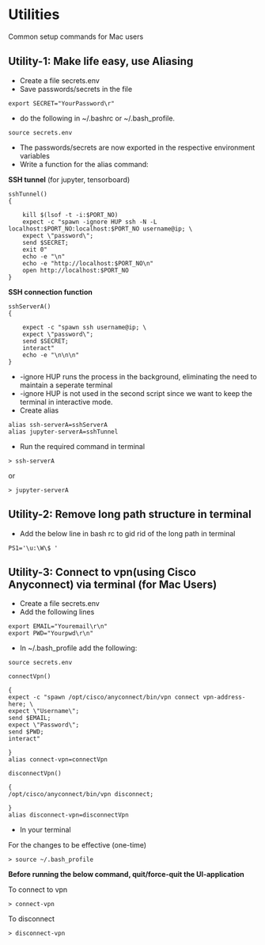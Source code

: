 # Utilities
Common setup commands for Mac users

## **Utility-1:** Make life easy, use Aliasing

- Create a file secrets.env
- Save passwords/secrets in the file

```
export SECRET="YourPassword\r"
```

- do the following in ~/.bashrc or ~/.bash_profile.

```
source secrets.env
```

- The passwords/secrets are now exported in the respective environment variables
- Write a function for the alias command:

**SSH tunnel** (for jupyter, tensorboard)

```
sshTunnel()
{

	kill $(lsof -t -i:$PORT_NO)
	expect -c "spawn -ignore HUP ssh -N -L localhost:$PORT_NO:localhost:$PORT_NO username@ip; \
	expect \"password\";
	send $SECRET;
	exit 0"
	echo -e "\n"
	echo -e "http://localhost:$PORT_NO\n"
	open http://localhost:$PORT_NO
}
```

**SSH connection function**

```
sshServerA()
{

	expect -c "spawn ssh username@ip; \
	expect \"password\";
	send $SECRET;
	interact"
	echo -e "\n\n\n"
}
```

- \-ignore HUP runs the process in the background, eliminating the need to maintain a seperate terminal
- \-ignore HUP is not used in the second script since we want to keep the terminal in interactive mode.
- Create alias 

```
alias ssh-serverA=sshServerA
alias jupyter-serverA=sshTunnel
```
- Run the required command in terminal

```
> ssh-serverA
```
or
```
> jupyter-serverA
```

## **Utility-2:** Remove long path structure in terminal

- Add the below line in bash rc to gid rid of the long path in terminal

```
PS1='\u:\W\$ '
```

## **Utility-3:** Connect to vpn(using Cisco Anyconnect) via terminal (for Mac Users)

- Create a file secrets.env
- Add the following lines

```
export EMAIL="Youremail\r\n"
export PWD="Yourpwd\r\n"
```
- In ~/.bash_profile add the following:

```
source secrets.env

connectVpn()

{
expect -c "spawn /opt/cisco/anyconnect/bin/vpn connect vpn-address-here; \
expect \"Username\";
send $EMAIL;
expect \"Password\";
send $PWD;
interact"

}
alias connect-vpn=connectVpn

disconnectVpn()

{
/opt/cisco/anyconnect/bin/vpn disconnect;

}
alias disconnect-vpn=disconnectVpn
```
- In your terminal

For the changes to be effective (one-time)
```
> source ~/.bash_profile
```
**Before running the below command, quit/force-quit the UI-application**

To connect to vpn
```
> connect-vpn
```

To disconnect

```
> disconnect-vpn
```
